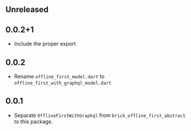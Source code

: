 ## Unreleased

## 0.0.2+1

* Include the proper export

## 0.0.2

* Rename `offline_first_model.dart` to `offline_first_with_graphql_model.dart`

## 0.0.1

* Separate `OfflineFirstWithGraphql` from `brick_offline_first_abstract` to this package.
